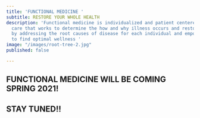 ```yaml
---
title: 'FUNCTIONAL MEDICINE '
subtitle: RESTORE YOUR WHOLE HEALTH
description: 'Functional medicine is individualized and patient centered, science-based
  care that works to determine the how and why illness occurs and restores health
  by addressing the root causes of disease for each individual and empowering patients
  to find optimal wellness '
image: "/images/root-tree-2.jpg"
published: false

---
```

## **FUNCTIONAL MEDICINE WILL BE COMING SPRING 2021!**

## **STAY TUNED!!**